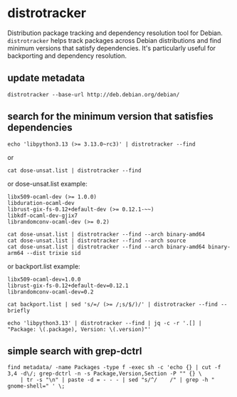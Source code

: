 # distrotracker

Distribution package tracking and dependency resolution tool for Debian. `distrotracker` helps track packages across Debian distributions and find minimum versions that satisfy dependencies. It's particularly useful for backporting and dependency resolution.

## update metadata

`distrotracker --base-url http://deb.debian.org/debian/`

## search for the minimum version that satisfies dependencies

`echo 'libpython3.13 (>= 3.13.0~rc3)' | distrotracker --find`

or

`cat dose-unsat.list | distrotracker --find`

or dose-unsat.list example:
```
libx509-ocaml-dev (>= 1.0.0)
libduration-ocaml-dev
librust-gix-fs-0.12+default-dev (>= 0.12.1-~~)
libkdf-ocaml-dev-gjix7
librandomconv-ocaml-dev (>= 0.2)
```

```
cat dose-unsat.list | distrotracker --find --arch binary-amd64
cat dose-unsat.list | distrotracker --find --arch source
cat dose-unsat.list | distrotracker --find --arch binary-amd64 binary-arm64 --dist trixie sid
```

or backport.list example:
```
libx509-ocaml-dev=1.0.0
librust-gix-fs-0.12+default-dev=0.12.1
librandomconv-ocaml-dev=0.2
```

`cat backport.list | sed 's/=/ (>= /;s/$/)/' | distrotracker --find --briefly`

```
echo 'libpython3.13' | distrotracker --find | jq -c -r '.[] | "Package: \(.package), Version: \(.version)"'
```

## simple search with grep-dctrl 

```
find metadata/ -name Packages -type f -exec sh -c 'echo {} | cut -f 3,4 -d\/; grep-dctrl -n -s Package,Version,Section -P "" {} \
    | tr -s "\n" | paste -d = - - - | sed "s/^/    /" | grep -h " gnome-shell=" ' \;
